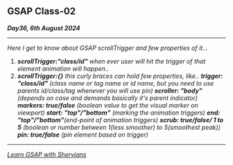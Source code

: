 ## GSAP Class-02
***Day36, 6th August 2024***
***
 _Here I get to know about GSAP scrollTrigger and few properties of it..._

 1. _***scrollTrigger:"class/id"*** when ever user will hit the trigger of that element animation will happen.._
 2. _***scrollTrigger:{}*** this curly braces can hold few properties, like.._
            _**trigger: "class/id"** (class name or tag name or id name, but you need to use parents id/class/tag whenever you will use pin)_ 
            _**scroller: "body"** (depends on case and demands basically it's parent indicator)_ 
            _**markers: true/false** (boolean value to get the visual marker on viewport)_
            _**start: "top"/"bottom"** (marking the animation triggers)_
            _**end: "top"/"bottom"**(end-point of animation triggers)_
            _**scrub: true/false/ 1 to 5** (boolean or number between 1(less smoother) to 5(smoothest peak))_
            _**pin: true/false** (pin element based on trigger)_

****
[_Learn GSAP with Sheryians_](https://www.youtube.com/watch?v=9C03V1dXxOU&list=PLbtI3_MArDOnIIJxB6xFtpnhM0wTwz0x6)


